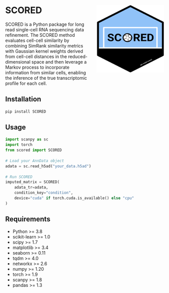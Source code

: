 # SCORED <img align="right" style="margin-left: 20px; margin-bottom: 10px;" src="./pictures/sticker.png" width="215" height="215">

SCORED is a Python package for long read single-cell RNA sequencing data refinement. The SCORED method evaluates cell-cell similarity by combining SimRank similarity metrics with Gaussian kernel weights derived from cell-cell distances in the reduced-dimensional space and then leverage a Markov process to incorporate information from similar cells, enabling the inference of the true transcriptomic profile for each cell.

## Installation

```bash
pip install SCORED
```

## Usage

```python
import scanpy as sc
import torch
from scored import SCORED

# Load your AnnData object
adata = sc.read_h5ad("your_data.h5ad")

# Run SCORED
imputed_matrix = SCORED(
    adata_tr=adata,
    condition_key="condition",
    device="cuda" if torch.cuda.is_available() else "cpu"
)
```

## Requirements

- Python >= 3.8
- scikit-learn >= 1.0
- scipy >= 1.7
- matplotlib >= 3.4
- seaborn >= 0.11
- tqdm >= 4.0
- networkx >= 2.6
- numpy >= 1.20
- torch >= 1.9
- scanpy >= 1.8
- pandas >= 1.3


